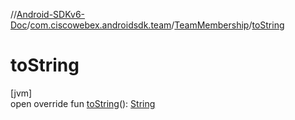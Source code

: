 //[Android-SDKv6-Doc](../../../index.md)/[com.ciscowebex.androidsdk.team](../index.md)/[TeamMembership](index.md)/[toString](to-string.md)

# toString

[jvm]\
open override fun [toString](to-string.md)(): [String](https://kotlinlang.org/api/latest/jvm/stdlib/kotlin/-string/index.html)
